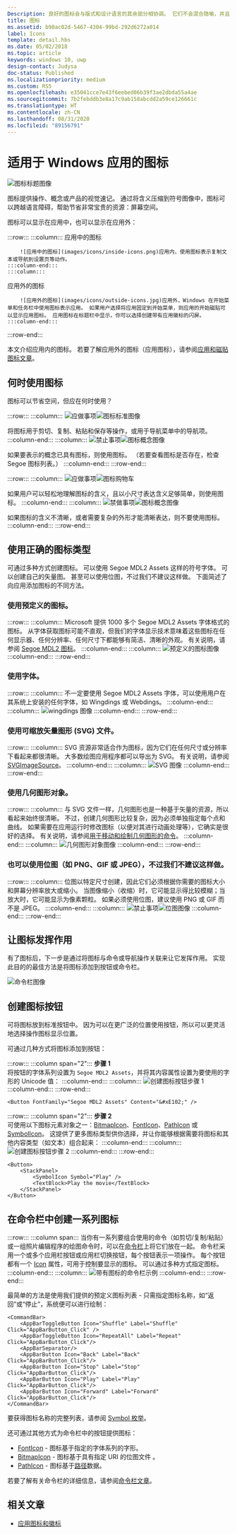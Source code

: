```yaml
---
Description: 良好的图标会与版式和设计语言的其余部分相协调。 它们不会混合隐喻，并且会尽快且尽量简单地仅传达所需内容。
title: 图标
ms.assetid: b90ac02d-5467-4304-99bd-292d6272a014
label: Icons
template: detail.hbs
ms.date: 05/02/2018
ms.topic: article
keywords: windows 10, uwp
design-contact: Judysa
doc-status: Published
ms.localizationpriority: medium
ms.custom: RS5
ms.openlocfilehash: e35041cce7e43f6eebed06b39f3ae2dbda55a4ae
ms.sourcegitcommit: 7b2febddb3e8a17c9ab158abcdd2a59ce126661c
ms.translationtype: HT
ms.contentlocale: zh-CN
ms.lasthandoff: 08/31/2020
ms.locfileid: "89156791"
---
```

# <a name="icons-for-windows-apps"></a>适用于 Windows 应用的图标

![图标标题图像](images/icons/header-icons.png)

图标提供操作、概念或产品的视觉速记。 通过将含义压缩到符号图像中，图标可以跨越语言障碍，帮助节省非常宝贵的资源：屏幕空间。 

图标可以显示在应用中，也可以显示在应用外： 

:::row:::
    :::column:::
        应用中的图标 

        ![应用中的图标](images/icons/inside-icons.png)应用内，使用图标表示复制文本或导航到设置页等动作。
    :::column-end:::
    :::column:::
应用外的图标 

        ![应用外的图标](images/icons/outside-icons.jpg)应用外，Windows 在开始菜单和任务栏中使用图标表示应用。 如果用户选择将应用固定到开始菜单，则应用的开始磁贴可以显示应用图标。 应用图标在标题栏中显示，你可以选择创建带有应用徽标的闪屏。
    :::column-end:::
:::row-end:::

本文介绍应用内的图标。 若要了解应用外的图标（应用图标），请参阅[应用和磁贴图标文章](./app-icons-and-logos.md)。

## <a name="when-to-use-icons"></a>何时使用图标

图标可以节省空间，但应在何时使用？ 

:::row:::
    :::column:::
        ![应做事项](images/do.svg)![图标标准图像](images/icons/icons-standard.svg)<br>

将图标用于剪切、复制、粘贴和保存等操作，或用于导航菜单中的导航项。
    :::column-end:::
    :::column:::
        ![禁止事项](images/dont.svg)![图标概念图像](images/icons/icons-concept.svg)<br>

如果要表示的概念已具有图标，则使用图标。 （若要查看图标是否存在，检查 Segoe 图标列表。）
    :::column-end:::
:::row-end:::

:::row:::
    :::column:::
        ![应做事项](images/do.svg)![图标购物车](images/icons/icon-shopping-cart.svg)<br>

如果用户可以轻松地理解图标的含义，且以小尺寸表达含义足够简单，则使用图标。
    :::column-end:::
    :::column:::
        ![禁做事项](images/dont.svg)![图标概念图像](images/icons/icon-bad-example.png)<br>

如果图标的含义不清晰，或者需要复杂的外形才能清晰表达，则不要使用图标。
    :::column-end:::
:::row-end:::



## <a name="using-the-right-type-of-icon"></a>使用正确的图标类型

可通过多种方式创建图标。 可以使用 Segoe MDL2 Assets 这样的符号字体。 可以创建自己的矢量图。 甚至可以使用位图，不过我们不建议这样做。 下面简述了向应用添加图标的不同方法。 

### <a name="use-a-predefined-icon"></a>使用预定义的图标。
:::row:::
    :::column:::
Microsoft 提供 1000 多个 Segoe MDL2 Assets 字体格式的图标。 从字体获取图标可能不直观，但我们的字体显示技术意味着这些图标在任何显示器、任何分辨率、任何尺寸下都能够有简洁、清晰的外观。 有关说明，请参阅 [Segoe MDL2 图标](segoe-ui-symbol-font.md)。
    :::column-end:::
    :::column:::
        ![预定义的图标图像](images/icons/predefined-icon.png)
    :::column-end:::
:::row-end:::

### <a name="use-a-font"></a>使用字体。
:::row:::
    :::column:::
不一定要使用 Segoe MDL2 Assets 字体，可以使用用户在其系统上安装的任何字体，如 Wingdings 或 Webdings。
    :::column-end:::
    :::column:::
        ![wingdings 图像](images/icons/wingdings.png)
    :::column-end:::
:::row-end:::

### <a name="use-a-scalable-vector-graphics-svg-file"></a>使用可缩放矢量图形 (SVG) 文件。
:::row:::
    :::column:::
SVG 资源非常适合作为图标，因为它们在任何尺寸或分辨率下看起来都很清晰。 大多数绘图应用程序都可以导出为 SVG。 有关说明，请参阅 [SVGImageSource](/uwp/api/windows.ui.xaml.media.imaging.svgimagesource)。
    :::column-end:::
    :::column:::
        ![SVG 图像](images/icons/icon-scale.gif)
    :::column-end:::
:::row-end:::

### <a name="use-geometry-objects"></a>使用几何图形对象。
:::row:::
    :::column:::
与 SVG 文件一样，几何图形也是一种基于矢量的资源，所以看起来始终很清晰。 不过，创建几何图形比较复杂，因为必须单独指定每个点和曲线。 如果需要在应用运行时修改图标（以便对其进行动画处理等），它确实是很好的选择。 有关说明，请参阅[用于移动和绘制几何图形的命令](../../xaml-platform/move-draw-commands-syntax.md)。 
    :::column-end:::
    :::column:::
        ![几何图形对象图像](images/icons/geometry-objects.png)
    :::column-end:::
:::row-end:::

### <a name="you-can-also-use-a-bitmap-image-such-as-png-gif-or-jpeg-although-we-dont-recommend-it"></a>也可以使用位图（如 PNG、GIF 或 JPEG），不过我们不建议这样做。
:::row:::
    :::column:::
位图以特定尺寸创建，因此它们必须根据你需要的图标大小和屏幕分辨率放大或缩小。 当图像缩小（收缩）时，它可能显示得比较模糊；当放大时，它可能显示为像素颗粒。 如果必须使用位图，建议使用 PNG 或 GIF 而不是 JPEG。 
    :::column-end:::
    :::column:::
        ![禁止事项](images/dont.svg)![位图图像](images/icons/bitmap-image.png)
    :::column-end:::
:::row-end:::

## <a name="make-the-icon-do-something"></a>让图标发挥作用

有了图标后，下一步是通过将图标与命令或导航操作关联来让它发挥作用。 实现此目的的最佳方法是将图标添加到按钮或命令栏。 

![命令栏图像](images/icons/app-bar-desktop.svg)

## <a name="create-an-icon-button"></a>创建图标按钮

可将图标放到标准按钮中。 因为可以在更广泛的位置使用按钮，所以可以更灵活地选择操作图标显示位置。 

可通过几种方式将图标添加到按钮：

:::row:::
    :::column span="2":::
        <b>步骤 1</b><br>
将按钮的字体系列设置为 `Segoe MDL2 Assets`，并将其内容属性设置为要使用的字形的 Unicode 值：
    :::column-end:::
    :::column:::
        ![创建图标按钮步骤 1](images/icons/create-icon-step-1.svg)
    :::column-end:::
:::row-end:::

```xaml 
<Button FontFamily="Segoe MDL2 Assets" Content="&#xE102;" />
```

:::row:::
    :::column span="2":::
        <b>步骤 2</b><br>
可使用以下图标元素对象之一：[BitmapIcon](/uwp/api/windows.ui.xaml.controls.bitmapicon)、[FontIcon](/uwp/api/windows.ui.xaml.controls.fonticon)、[PathIcon](/uwp/api/windows.ui.xaml.controls.pathicon) 或 [SymbolIcon](/uwp/api/windows.ui.xaml.controls.symbolicon)。 这提供了更多图标类型供你选择，并让你能够根据需要将图标和其他内容类型（如文本）组合起来：
    :::column-end:::
    :::column:::
        ![创建图标按钮步骤 2](images/icons/icon-text-step-2.svg)
    :::column-end:::
:::row-end:::

```xaml 
<Button>
    <StackPanel>
        <SymbolIcon Symbol="Play" />
        <TextBlock>Play the movie</TextBlock>
    </StackPanel>
</Button>
```

## <a name="create-a-series-of-icons-in-a-command-bar"></a>在命令栏中创建一系列图标

:::row:::
    :::column span:::
当你有一系列要组合使用的命令（如剪切/复制/粘贴）或一组照片编辑程序的绘图命令时，可以在[命令栏](../controls-and-patterns/app-bars.md)上将它们放在一起。 命令栏采用一个或多个应用栏按钮或应用栏切换按钮，每个按钮表示一项操作。 每个按钮都有一个 [Icon](/uwp/api/windows.ui.xaml.controls.appbarbutton#Windows_UI_Xaml_Controls_AppBarButton_Icon) 属性，可用于控制要显示的图标。 可以通过多种方式指定图标。 
    :::column-end:::
    :::column:::
        ![带有图标的命令栏示例](images/icons/create-icon-command-bar.svg)
    :::column-end:::
:::row-end:::

最简单的方法是使用我们提供的预定义图标列表 - 只需指定图标名称，如“返回”或“停止”，系统便可以进行绘制： 

``` xaml
<CommandBar>
    <AppBarToggleButton Icon="Shuffle" Label="Shuffle" Click="AppBarButton_Click" />
    <AppBarToggleButton Icon="RepeatAll" Label="Repeat" Click="AppBarButton_Click"/>
    <AppBarSeparator/>
    <AppBarButton Icon="Back" Label="Back" Click="AppBarButton_Click"/>
    <AppBarButton Icon="Stop" Label="Stop" Click="AppBarButton_Click"/>
    <AppBarButton Icon="Play" Label="Play" Click="AppBarButton_Click"/>
    <AppBarButton Icon="Forward" Label="Forward" Click="AppBarButton_Click"/>
</CommandBar>

```
要获得图标名称的完整列表，请参阅 [Symbol 枚举](/uwp/api/windows.ui.xaml.controls.symbol)。 

还可通过其他方式为命令栏中的按钮提供图标：

+ [FontIcon](/uwp/api/windows.ui.xaml.controls.fonticon) - 图标基于指定的字体系列的字形。
+ [BitmapIcon](/uwp/api/windows.ui.xaml.controls.bitmapicon) - 图标基于具有指定 URI 的位图文件  。
+ [PathIcon](/uwp/api/windows.ui.xaml.controls.pathicon) - 图标基于[路径](/uwp/api/windows.ui.xaml.shapes.path)数据。

若要了解有关命令栏的详细信息，请参阅[命令栏文章](../controls-and-patterns/app-bars.md)。 



## <a name="related-articles"></a>相关文章

* [应用图标和徽标](app-icons-and-logos.md)
